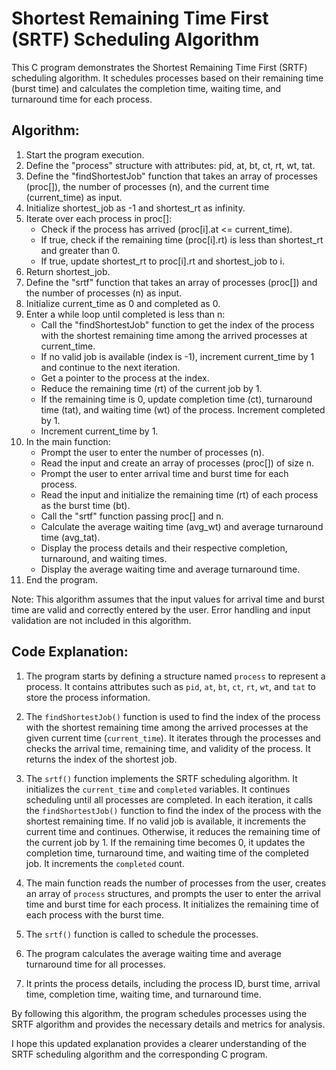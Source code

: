 # Shortest Remaining Time First (SRTF) Scheduling Algorithm

This C program demonstrates the Shortest Remaining Time First (SRTF) scheduling algorithm. It schedules processes based on their remaining time (burst time) and calculates the completion time, waiting time, and turnaround time for each process.

## Algorithm:

1. Start the program execution.
2. Define the "process" structure with attributes: pid, at, bt, ct, rt, wt, tat.
3. Define the "findShortestJob" function that takes an array of processes (proc[]), the number of processes (n), and the current time (current_time) as input.
4. Initialize shortest_job as -1 and shortest_rt as infinity.
5. Iterate over each process in proc[]:
     - Check if the process has arrived (proc[i].at <= current_time).
     - If true, check if the remaining time (proc[i].rt) is less than shortest_rt and greater than 0.
     - If true, update shortest_rt to proc[i].rt and shortest_job to i.
6. Return shortest_job.
7. Define the "srtf" function that takes an array of processes (proc[]) and the number of processes (n) as input.
8. Initialize current_time as 0 and completed as 0.
9. Enter a while loop until completed is less than n:
     - Call the "findShortestJob" function to get the index of the process with the shortest remaining time among the arrived processes at current_time.
     - If no valid job is available (index is -1), increment current_time by 1 and continue to the next iteration.
     - Get a pointer to the process at the index.
     - Reduce the remaining time (rt) of the current job by 1.
     - If the remaining time is 0, update completion time (ct), turnaround time (tat), and waiting time (wt) of the process. Increment completed by 1.
     - Increment current_time by 1.
10. In the main function:
     - Prompt the user to enter the number of processes (n).
     - Read the input and create an array of processes (proc[]) of size n.
     - Prompt the user to enter arrival time and burst time for each process.
     - Read the input and initialize the remaining time (rt) of each process as the burst time (bt).
     - Call the "srtf" function passing proc[] and n.
     - Calculate the average waiting time (avg_wt) and average turnaround time (avg_tat).
     - Display the process details and their respective completion, turnaround, and waiting times.
     - Display the average waiting time and average turnaround time.
11. End the program.

Note: This algorithm assumes that the input values for arrival time and burst time are valid and correctly entered by the user. Error handling and input validation are not included in this algorithm.

## Code Explanation:

1. The program starts by defining a structure named `process` to represent a process. It contains attributes such as `pid`, `at`, `bt`, `ct`, `rt`, `wt`, and `tat` to store the process information.

2. The `findShortestJob()` function is used to find the index of the process with the shortest remaining time among the arrived processes at the given current time (`current_time`). It iterates through the processes and checks the arrival time, remaining time, and validity of the process. It returns the index of the shortest job.

3. The `srtf()` function implements the SRTF scheduling algorithm. It initializes the `current_time` and `completed` variables. It continues scheduling until all processes are completed. In each iteration, it calls the `findShortestJob()` function to find the index of the process with the shortest remaining time. If no valid job is available, it increments the current time and continues. Otherwise, it reduces the remaining time of the current job by 1. If the remaining time becomes 0, it updates the completion time, turnaround time, and waiting time of the completed job. It increments the `completed` count.

4. The main function reads the number of processes from the user, creates an array of `process` structures, and prompts the user to enter the arrival time and burst time for each process. It initializes the remaining time of each process with the burst time.

5. The `srtf()` function is called to schedule the processes.

6. The program calculates the average waiting time and average turnaround time for all processes.

7. It prints the process details, including the process ID, burst time, arrival time, completion time, waiting time, and turnaround time.

By following this algorithm, the program schedules processes using the SRTF algorithm and provides the necessary details and metrics for analysis.

I hope this updated explanation provides a clearer understanding of the SRTF scheduling algorithm and the corresponding C program.